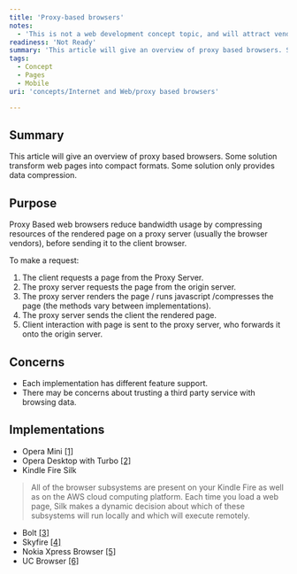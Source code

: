 ```yaml
---
title: 'Proxy-based browsers'
notes:
  - 'This is not a web development concept topic, and will attract vendor spam. Deletion candidate.'
readiness: 'Not Ready'
summary: 'This article will give an overview of proxy based browsers. Some solution transform web pages into compact formats. Some solution only provides data compression.'
tags:
  - Concept
  - Pages
  - Mobile
uri: 'concepts/Internet and Web/proxy based browsers'

---
```

## Summary

This article will give an overview of proxy based browsers. Some solution transform web pages into compact formats. Some solution only provides data compression.

## Purpose

Proxy Based web browsers reduce bandwidth usage by compressing resources of the rendered page on a proxy server (usually the browser vendors), before sending it to the client browser.

To make a request:

1.  The client requests a page from the Proxy Server.
2.  The proxy server requests the page from the origin server.
3.  The proxy server renders the page / runs javascript /compresses the page (the methods vary between implementations).
4.  The proxy server sends the client the rendered page.
5.  Client interaction with page is sent to the proxy server, who forwards it onto the origin server.

## Concerns

-   Each implementation has different feature support.
-   There may be concerns about trusting a third party service with browsing data.

## Implementations

-   Opera Mini [[1]](http://www.opera.com/mobile/)
-   Opera Desktop with Turbo [[2]](http://www.opera.com/browser/turbo/)
-   Kindle Fire Silk

> All of the browser subsystems are present on your Kindle Fire as well as on the AWS cloud computing platform. Each time you load a web page, Silk makes a dynamic decision about which of these subsystems will run locally and which will execute remotely.

-   Bolt [[3]](http://boltbrowser.com/)
-   Skyfire [[4]](http://www.skyfire.com/)
-   Nokia Xpress Browser [[5]](http://www.nokia.com/ie-en/apps/apps-by-nokia/xpressbrowser/)
-   UC Browser [[6]](http://www.ucweb.com)
